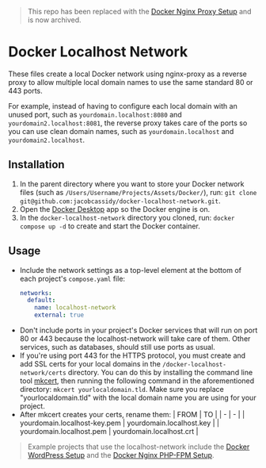 > This repo has been replaced with the [Docker Nginx Proxy Setup](https://github.com/jacobcassidy/docker-nginx-proxy-setup) and is now archived.

# Docker Localhost Network

These files create a local Docker network using nginx-proxy as a reverse proxy to allow multiple local domain names to use the same standard 80 or 443 ports.

For example, instead of having to configure each local domain with an unused port, such as `yourdomain.localhost:8080` and `yourdomain2.localhost:8081`, the reverse proxy takes care of the ports so you can use clean domain names, such as `yourdomain.localhost` and `yourdomain2.localhost`.

## Installation

1. In the parent directory where you want to store your Docker network files (such as `/Users/Username/Projects/Assets/Docker/`), run: `git clone git@github.com:jacobcassidy/docker-localhost-network.git`.
2. Open the [Docker Desktop](https://www.docker.com/products/docker-desktop/) app so the Docker engine is on.
3. In the `docker-localhost-network` directory you cloned, run: `docker compose up -d` to create and start the Docker container.

## Usage

- Include the network settings as a top-level element at the bottom of each project's `compose.yaml` file:
  ```yaml
  networks:
    default:
      name: localhost-network
      external: true
  ```
- Don't include ports in your project's Docker services that will run on port 80 or 443 because the localhost-network will take care of them. Other services, such as databases, should still use ports as usual.
- If you're using port 443 for the HTTPS protocol, you must create and add SSL certs for your local domains in the `/docker-localhost-network/certs` directory. You can do this by installing the command line tool [mkcert](https://github.com/FiloSottile/mkcert), then running the following command in the aforementioned directory: `mkcert yourlocaldomain.tld`. Make sure you replace "yourlocaldomain.tld" with the local domain name you are using for your project.
- After mkcert creates your certs, rename them:
    | FROM | TO |
    | - | - |
    | yourdomain.localhost-key.pem | yourdomain.localhost.key |
    | yourdomain.localhost.pem | yourdomain.localhost.crt |

> Example projects that use the localhost-network include the [Docker WordPress Setup](https://github.com/jacobcassidy/docker-wordpress-setup) and the [Docker Nginx PHP-FPM Setup](https://github.com/jacobcassidy/docker-nginx-phpfpm-setup).
